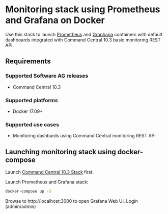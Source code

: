 # Monitoring stack using Prometheus and Grafana on Docker

Use this stack to launch [Prometheus](https://hub.docker.com/r/prom/prometheus/)
and [Graphana](https://hub.docker.com/r/grafana/grafana) containers
with default dashboards integrated with Command Central 10.3
basic monitoring REST API.

## Requirements

### Supported Software AG releases

* Command Central 10.3

### Supported platforms

* Docker 17.09+

### Supported use cases

* Monitoring dashbards using Command Central monitoring REST API

## Launching monitoring stack using docker-compose

Launch [Command Central 10.3 Stack](../sag-cc/) first.

Launch Prometheus and Grafana stack:

```bash
docker-compose up -d
```

Browse to http://localhost:3000 to open Grafana Web UI. Login (admin/admin)
